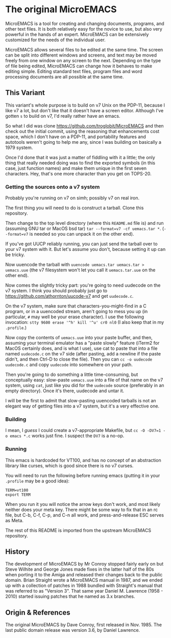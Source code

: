 The original MicroEMACS
=======================

MicroEMACS is a tool for creating and changing documents, programs, and
other text files.  It is both relatively easy for the novice to use, but
also very powerful in the hands of an expert.  MicroEMACS can be
extensively customized for the needs of the individual user.

MicroEMACS allows several files to be edited at the same time.  The
screen can be split into different windows and screens, and text may be
moved freely from one window on any screen to the next.  Depending on the
type of file being edited, MicroEMACS can change how it behaves to make
editing simple.  Editing standard text files, program files and word
processing documents are all possible at the same time.


This Variant
------------

This variant's whole purpose is to build on v7 Unix on the PDP-11,
because I like v7 a lot, but don't like that it doesn't have a screen
editor.  Although I've gotten `s` to build on v7, I'd really rather have
an emacs.

So what I did was clone https://github.com/troglobit/MicroEMACS and then
check out the initial commit, using the reasoning that enhancements cost
space, which I don't have on a PDP-11, and portability features and
autotools weren't going to help me any, since I was building on
basically a 1979 system.

Once I'd done that it was just a matter of fiddling with it a little;
the only thing that really needed doing was to find the exported symbols
(in this case, just function names) and make them unique in the first
seven characters.  Hey, that's one more character than you get on
TOPS-20.

### Getting the sources onto a v7 system

Probably you're running on v7 on simh; possibly v7 on real iron.

The first thing you will need to do is construct a tarball.  Clone this
repository.

Then change to the top level directory (where this `README.md` file is)
and run (assuming GNU tar or MacOS bsd tar) `tar --format=v7 -cf
uemacs.tar *`.  (`--format=v7` is needed so you can unpack it on the
other end).  

If you've got UUCP reliably running, you can just send the tarball over
to your v7 system with it.  But let's assume you don't, because setting
it up can be tricky.

Now uuencode the tarball with `uuencode uemacs.tar uemacs.tar >
uemacs.uue` (the v7 filesystem won't let you call it `uemacs.tar.uue` on
the other end).

Now comes the slightly tricky part: you're going to need uudecode on the
v7 system.  I think you should probably just go to
https://github.com/athornton/uucode-v7 and get `uudecode.c`.

On the v7 system, make sure that characters-you-might-find in a C
program, or in a uuencoded stream, aren't going to mess you up (in
particular, `#` may well be your erase character).  I use the following
invocation: `stty 9600 erase '^h' kill '^u' cr0 nl0` (I also keep that
in my `.profile`.)

Now copy the contents of `uemacs.uue` into your paste buffer, and then,
assuming your terminal emulator has a "paste slowly" feature (iTerm2 for
MacOS certainly does, and is what I use), use cat to paste that into a
file named `uudecode.c` on the v7 side (after pasting, add a newline if
the paste didn't, and then Ctrl-D to close the file).  Then you can `cc
-o uudecode uudecode.c` and copy `uudecode` into somewhere on your
path.

Then you're going to do something a little time-consuming, but
conceptually easy: slow-paste `uemacs.uue` into a file of that name on
the v7 system, using `cat`, just like you did for the `uudecode` source
(preferably in an empty directory).  Once it's there, uudecode and untar
it.

I will be the first to admit that slow-pasting uuencoded tarballs is not
an elegant way of getting files into a v7 system, but it's a very
effective one.

### Building

I mean, I *guess* I could create a v7-appropriate Makefile, but
`cc -O -DV7=1 -o emacs *.c` works just fine.  I suspect the `DV7` is a
no-op.

### Running

This emacs is hardcoded for VT100, and has no concept of an abstraction
library like curses, which is good since there is no v7 curses.

You will need to run the following before running emacs (putting it in
your `.profile` may be a good idea):
```
TERM=vt100
export TERM
```
When you run it you will notice the arrow keys don't work, and most
likely neither does your meta key.  There might be some way to fix that
in an rc file, but C-b, C-f, C-p, and C-n all work, and
press-and-release ESC serves as Meta.

The rest of this README is imported from the upstream MicroEMACS
repository.

History
-------

The development of MicroEMACS by Mr Conroy stopped fairly early on but
Steve Wilhite and George Jones made fixes in the latter half of the 80s
when porting it to the Amiga and released their changes back to the
public domain.  Brian Straight wrote a MicroEMACS manual in 1987, and we
ended up with a collection of patches in 1988 bundled with Straight's
manual that was referred to as "Version 3".  That same year Daniel
M. Lawrence (1958 - 2010) started issuing patches that he named as 3.x
branches.


Origin & References
-------------------

The original MicroEMACS by Dave Conroy, first released in Nov. 1985.
The last public domain release was version 3.6, by Daniel Lawrence.
